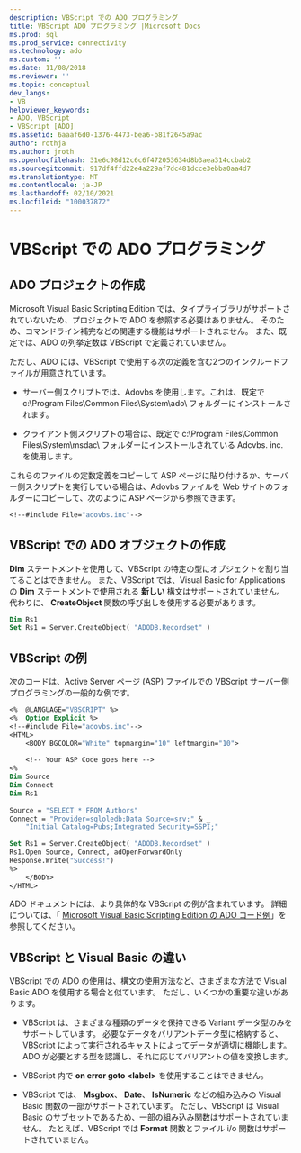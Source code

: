 ```yaml
---
description: VBScript での ADO プログラミング
title: VBScript ADO プログラミング |Microsoft Docs
ms.prod: sql
ms.prod_service: connectivity
ms.technology: ado
ms.custom: ''
ms.date: 11/08/2018
ms.reviewer: ''
ms.topic: conceptual
dev_langs:
- VB
helpviewer_keywords:
- ADO, VBScript
- VBScript [ADO]
ms.assetid: 6aaaf6d0-1376-4473-bea6-b81f2645a9ac
author: rothja
ms.author: jroth
ms.openlocfilehash: 31e6c98d12c6c6f472053634d8b3aea314ccbab2
ms.sourcegitcommit: 917df4ffd22e4a229af7dc481dcce3ebba0aa4d7
ms.translationtype: MT
ms.contentlocale: ja-JP
ms.lasthandoff: 02/10/2021
ms.locfileid: "100037872"
---
```

# <a name="vbscript-ado-programming"></a>VBScript での ADO プログラミング
## <a name="creating-an-ado-project"></a>ADO プロジェクトの作成  
 Microsoft Visual Basic Scripting Edition では、タイプライブラリがサポートされていないため、プロジェクトで ADO を参照する必要はありません。 そのため、コマンドライン補完などの関連する機能はサポートされません。 また、既定では、ADO の列挙定数は VBScript で定義されていません。  
  
 ただし、ADO には、VBScript で使用する次の定義を含む2つのインクルードファイルが用意されています。  
  
-   サーバー側スクリプトでは、Adovbs を使用します。これは、既定で c:\Program Files\Common Files\System\ado\ フォルダーにインストールされます。  
  
-   クライアント側スクリプトの場合は、既定で c:\Program Files\Common Files\System\msdac\ フォルダーにインストールされている Adcvbs. inc. を使用します。  
  
 これらのファイルの定数定義をコピーして ASP ページに貼り付けるか、サーバー側スクリプトを実行している場合は、Adovbs ファイルを Web サイトのフォルダーにコピーして、次のように ASP ページから参照できます。  
  
```vb
<!--#include File="adovbs.inc"-->  
```  
  
## <a name="creating-ado-objects-in-vbscript"></a>VBScript での ADO オブジェクトの作成  
 **Dim** ステートメントを使用して、VBScript の特定の型にオブジェクトを割り当てることはできません。 また、VBScript では、Visual Basic for Applications の **Dim** ステートメントで使用される **新しい** 構文はサポートされていません。 代わりに、 **CreateObject** 関数の呼び出しを使用する必要があります。  
  
```vb
Dim Rs1  
Set Rs1 = Server.CreateObject( "ADODB.Recordset" )  
```  
  
## <a name="vbscript-examples"></a>VBScript の例  
 次のコードは、Active Server ページ (ASP) ファイルでの VBScript サーバー側プログラミングの一般的な例です。  
  
```vb
<%  @LANGUAGE="VBSCRIPT" %>  
<%  Option Explicit %>  
<!--#include File="adovbs.inc"-->  
<HTML>  
    <BODY BGCOLOR="White" topmargin="10" leftmargin="10">  
  
    <!-- Your ASP Code goes here -->  
<%  
Dim Source  
Dim Connect  
Dim Rs1  
  
Source = "SELECT * FROM Authors"  
Connect = "Provider=sqloledb;Data Source=srv;" & _  
    "Initial Catalog=Pubs;Integrated Security=SSPI;"  
  
Set Rs1 = Server.CreateObject( "ADODB.Recordset" )  
Rs1.Open Source, Connect, adOpenForwardOnly  
Response.Write("Success!")  
%>  
    </BODY>  
</HTML>  
```  
  
 ADO ドキュメントには、より具体的な VBScript の例が含まれています。 詳細については、「 [Microsoft Visual Basic Scripting Edition の ADO コード例](../../reference/ado-api/ado-code-examples-vbscript.md)」を参照してください。  
  
## <a name="differences-between-vbscript-and-visual-basic"></a>VBScript と Visual Basic の違い  
 VBScript での ADO の使用は、構文の使用方法など、さまざまな方法で Visual Basic ADO を使用する場合と似ています。 ただし、いくつかの重要な違いがあります。  
  
-   VBScript は、さまざまな種類のデータを保持できる Variant データ型のみをサポートしています。 必要なデータをバリアントデータ型に格納すると、VBScript によって実行されるキャストによってデータが適切に機能します。 ADO が必要とする型を認識し、それに応じてバリアントの値を変換します。  
  
-   VBScript 内で **on error goto \<label>** を使用することはできません。  
  
-   VBScript では、 **Msgbox**、 **Date**、 **IsNumeric** などの組み込みの Visual Basic 関数の一部がサポートされています。 ただし、VBScript は Visual Basic のサブセットであるため、一部の組み込み関数はサポートされていません。 たとえば、VBScript では **Format** 関数とファイル i/o 関数はサポートされていません。